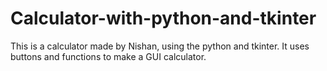 # Calculator-with-python-and-tkinter
This is a calculator made by Nishan, using the python and tkinter. It uses buttons and functions to make a GUI calculator. 
